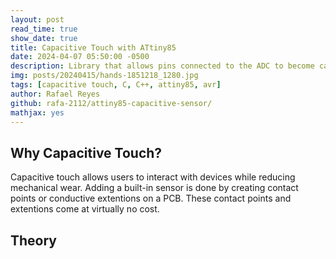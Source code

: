 ```yaml
---
layout: post
read_time: true
show_date: true
title: Capacitive Touch with ATtiny85
date: 2024-04-07 05:50:00 -0500
description: Library that allows pins connected to the ADC to become capacitive touch sensors
img: posts/20240415/hands-1851218_1280.jpg
tags: [capacitive touch, C, C++, attiny85, avr]
author: Rafael Reyes
github: rafa-2112/attiny85-capacitive-sensor/
mathjax: yes
---
```

## Why Capacitive Touch?
Capacitive touch allows users to interact with devices while reducing mechanical wear. Adding a built-in sensor is done by creating contact points or conductive extentions on a PCB. These contact points and extentions come at virtually no cost. 

## Theory
